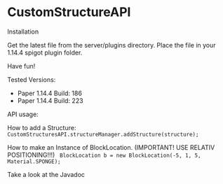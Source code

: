 # CustomStructureAPI

Installation

Get the latest file from the server/plugins directory.
Place the file in your 1.14.4 spigot plugin folder.

Have fun!

Tested Versions: 
 - Paper 1.14.4 Build: 186
 - Paper 1.14.4 Build: 223

API usage:

How to add a Structure:
<code>
	CustomStructuresAPI.structureManager.addStructure(structure);
</code>

How to make an Instance of BlockLocation. (IMPORTANT! USE RELATIV POSITIONING!!!)
<code>
	BlockLocation b = new BlockLocation(-5, 1, 5, Material.SPONGE);
</code>

Take a look at the Javadoc
